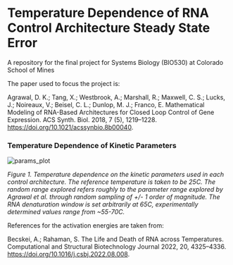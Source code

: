 # Temperature Dependence of RNA Control Architecture Steady State Error
A repository for the final project for Systems Biology (BIO530) at Colorado School of Mines  

The paper used to focus the project is:  
  
Agrawal, D. K.; Tang, X.; Westbrook, A.; Marshall, R.; Maxwell, C. S.; Lucks, J.; Noireaux, V.; Beisel, C. L.; Dunlop, M. J.; Franco, E. Mathematical Modeling of RNA-Based Architectures for Closed Loop Control of Gene Expression. ACS Synth. Biol. 2018, 7 (5), 1219–1228. https://doi.org/10.1021/acssynbio.8b00040.

### Temperature Dependence of Kinetic Parameters

![params_plot](temp_dependence_of_params.png)

*Figure 1. Temperature dependence on the kinetic parameters used in each control architecture. The reference temperature is taken to be 25C. The random range explored refers roughly to the parameter range explored by Agrawal et al. through random sampling of +/- 1 order of magnitude. The RNA denaturation window is set arbitrarily at 65C, experimentally determined values range from ~55-70C.*

References for the activation energies are taken from:  
  
Becskei, A.; Rahaman, S. The Life and Death of RNA across Temperatures. Computational and Structural Biotechnology Journal 2022, 20, 4325–4336. https://doi.org/10.1016/j.csbj.2022.08.008.
